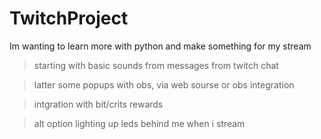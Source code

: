 # TwitchProject
Im wanting to learn more with python and make something for my stream


> starting with basic sounds from messages from twitch chat

> latter some popups with obs, via web sourse or obs integration

> intgration with bit/crits rewards 

> alt option lighting up leds behind me when i stream
